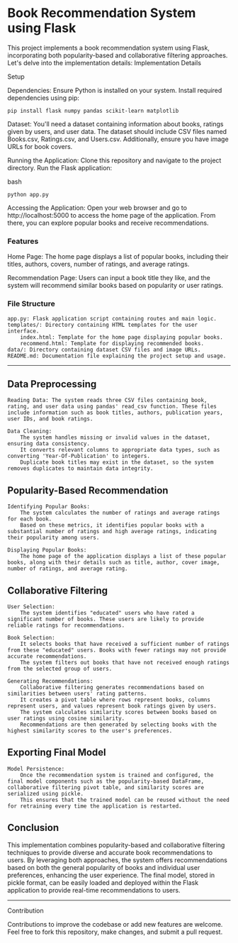 # Book Recommendation System using Flask

This project implements a book recommendation system using Flask, incorporating both popularity-based and collaborative filtering approaches. Let's delve into the implementation details:
Implementation Details

Setup

Dependencies: Ensure Python is installed on your system. Install required dependencies using pip:


    pip install flask numpy pandas scikit-learn matplotlib

Dataset: You'll need a dataset containing information about books, ratings given by users, and user data. The dataset should include CSV files named Books.csv, Ratings.csv, and Users.csv. Additionally, ensure you have image URLs for book covers.

Running the Application: Clone this repository and navigate to the project directory. Run the Flask application:

bash

    python app.py

    
Accessing the Application: Open your web browser and go to http://localhost:5000 to access the home page of the application. From there, you can explore popular books and receive recommendations.

### Features

    
Home Page: The home page displays a list of popular books, including their titles, authors, covers, number of ratings, and average ratings.
    
Recommendation Page: Users can input a book title they like, and the system will recommend similar books based on popularity or user ratings.

### File Structure

    app.py: Flask application script containing routes and main logic.
    templates/: Directory containing HTML templates for the user interface.
        index.html: Template for the home page displaying popular books.
        recommend.html: Template for displaying recommended books.
    data/: Directory containing dataset CSV files and image URLs.
    README.md: Documentation file explaining the project setup and usage.
______________________

## Data Preprocessing

    Reading Data: The system reads three CSV files containing book, rating, and user data using pandas' read_csv function. These files include information such as book titles, authors, publication years, user IDs, and book ratings.

    Data Cleaning:
        The system handles missing or invalid values in the dataset, ensuring data consistency.
        It converts relevant columns to appropriate data types, such as converting 'Year-Of-Publication' to integers.
        Duplicate book titles may exist in the dataset, so the system removes duplicates to maintain data integrity.

## Popularity-Based Recommendation

    Identifying Popular Books:
        The system calculates the number of ratings and average ratings for each book.
        Based on these metrics, it identifies popular books with a substantial number of ratings and high average ratings, indicating their popularity among users.

    Displaying Popular Books:
        The home page of the application displays a list of these popular books, along with their details such as title, author, cover image, number of ratings, and average rating.

## Collaborative Filtering

    User Selection:
        The system identifies "educated" users who have rated a significant number of books. These users are likely to provide reliable ratings for recommendations.

    Book Selection:
        It selects books that have received a sufficient number of ratings from these "educated" users. Books with fewer ratings may not provide accurate recommendations.
        The system filters out books that have not received enough ratings from the selected group of users.

    Generating Recommendations:
        Collaborative filtering generates recommendations based on similarities between users' rating patterns.
        It creates a pivot table where rows represent books, columns represent users, and values represent book ratings given by users.
        The system calculates similarity scores between books based on user ratings using cosine similarity.
        Recommendations are then generated by selecting books with the highest similarity scores to the user's preferences.

## Exporting Final Model

    Model Persistence:
        Once the recommendation system is trained and configured, the final model components such as the popularity-based DataFrame, collaborative filtering pivot table, and similarity scores are serialized using pickle.
        This ensures that the trained model can be reused without the need for retraining every time the application is restarted.

## Conclusion

This implementation combines popularity-based and collaborative filtering techniques to provide diverse and accurate book recommendations to users. By leveraging both approaches, the system offers recommendations based on both the general popularity of books and individual user preferences, enhancing the user experience. The final model, stored in pickle format, can be easily loaded and deployed within the Flask application to provide real-time recommendations to users.

___________________

Contribution

Contributions to improve the codebase or add new features are welcome. Feel free to fork this repository, make changes, and submit a pull request.